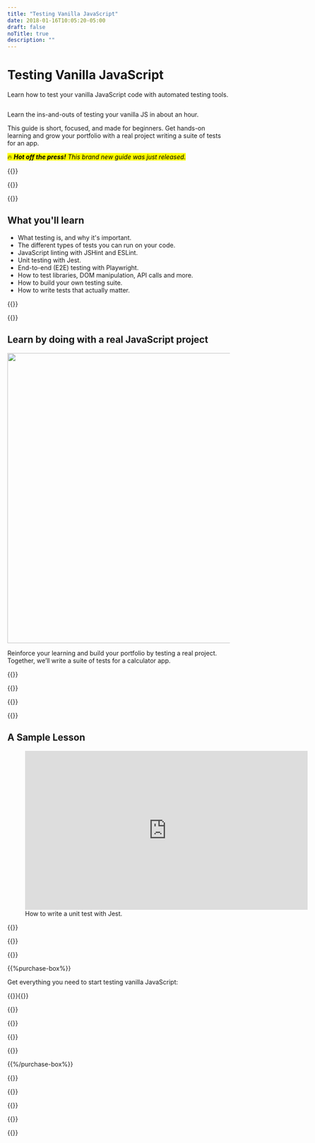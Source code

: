 ```yaml
---
title: "Testing Vanilla JavaScript"
date: 2018-01-16T10:05:20-05:00
draft: false
noTitle: true
description: ""
---
```


<h1 class="no-padding-top no-margin-bottom h5 text-sans">Testing Vanilla JavaScript</h1>
<p><span class="text-xlarge text-serif">Learn how to test your vanilla JavaScript code with automated testing&nbsp;tools.</span></p>

<img class="img-center img-hero" alt="" src="/img/guides/testing.png">

<span class="text-large">Learn the ins-and-outs of testing your vanilla JS in about an&nbsp;hour.</span>

This guide is short, focused, and made for beginners. Get hands-on learning and grow your portfolio with a real project writing a suite of tests for an app.

<p><mark>🔥 <em><strong>Hot off the press!</strong> This brand new guide was just released.</em></mark></p>

{{<cta for="guide">}}

<div class="padding-bottom-small">{{<pricing-link>}}</div>

{{<used-by>}}

## What you'll learn

- What testing is, and why it's important.
- The different types of tests you can run on your code.
- JavaScript linting with JSHint and ESLint.
- Unit testing with Jest.
- End-to-end (E2E) testing with Playwright.
- How to test libraries, DOM manipulation, API calls and more.
- How to build your own testing suite.
- How to write tests that actually matter.

{{<formats>}}

{{<testimonial-group group="learn">}}

## Learn by doing with a real JavaScript project

<p class="no-margin-bottom"><img src="/img/projects/testing.png" alt="" width="1080" height="657" class="no-margin-bottom img-center"></p>

Reinforce your learning and build your portfolio by testing a real project. Together, we’ll write a suite of tests for a calculator app.

{{<bonuses>}}

{{<pricing-link>}}

{{<testimonial-group group="slack">}}

{{<skills>}}

## A Sample Lesson

<figure>
	<iframe class="no-margin-bottom" src="https://player.vimeo.com/video/747377931?h=d9edcd6669" width="640" height="360" frameborder="0" allow="autoplay; fullscreen; picture-in-picture" allowfullscreen></iframe>
	<figcaption>How to write a unit test with Jest.</figcaption>
</figure>

{{<sample>}}

{{<money-back>}}

{{<cta for="bio">}}

{{%purchase-box%}}

Get everything you need to start testing vanilla JavaScript:

{{<purchase-summary>}}{{</purchase-summary>}}

{{<cta for="guide-buy">}}

{{<purchase-link product="testing">}}

{{<purchase-upsell upsell="tooling">}}

{{<sales-numbers>}}

{{%/purchase-box%}}

{{<testimonial-group group="purchase">}}

{{<faq>}}

{{<pricing-link>}}

{{<testimonial-group group="faq">}}

{{<not-ready-yet>}}
